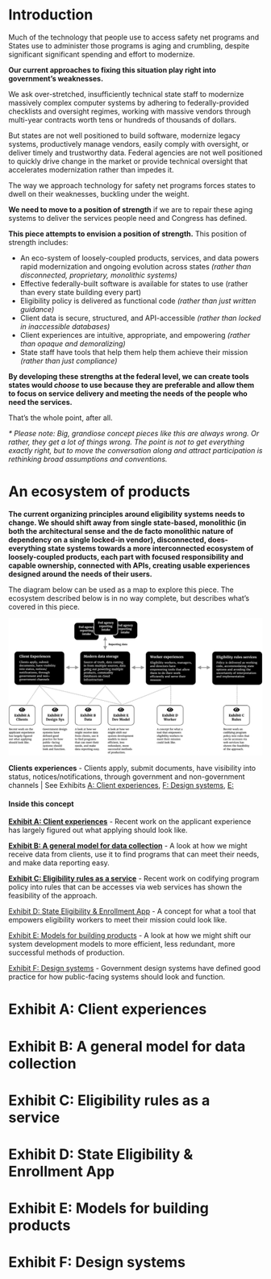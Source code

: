 # Introduction

Much of the technology that people use to access safety net programs and States use to administer those programs is aging and crumbling, despite significant significant spending and effort to modernize.

**Our current approaches to fixing this situation play right into government’s weaknesses.**

We ask over-stretched, insufficiently technical state staff to modernize massively complex computer systems by adhering to federally-provided checklists and oversight regimes, working with massive vendors through multi-year contracts worth tens or hundreds of thousands of dollars.

But states are not well positioned to build software, modernize legacy systems, productively manage vendors, easily comply with oversight, or deliver timely and trustworthy data. Federal agencies are not well positioned to quickly drive change in the market or provide technical oversight that accelerates modernization rather than impedes it.

The way we approach technology for safety net programs forces states to dwell on their weaknesses, buckling under the weight.

**We need to move to a position of strength** if we are to repair these aging systems to deliver the services people need and Congress has defined.

**This piece attempts to envision a position of strength.** This position of strength includes:

- An eco-system of loosely-coupled products, services, and data powers rapid modernization and ongoing evolution across states _(rather than disconnected, proprietary, monolithic systems)_
- Effective federally-built software is available for states to use (rather than every state building every part)
- Eligibility policy is delivered as functional code _(rather than just written guidance)_
- Client data is secure, structured, and API-accessible _(rather than locked in inaccessible databases)_
- Client experiences are intuitive, appropriate, and empowering _(rather than opaque and demoralizing)_
- State staff have tools that help them help them achieve their mission _(rather than just compliance)_  

**By developing these strengths at the federal level, we can create tools states would _choose_ to use because they are preferable and allow them to focus on service delivery and meeting the needs of the people who need the services.**

That’s the whole point, after all.

_* Please note: Big, grandiose concept pieces like this are always wrong. Or rather, they get a lot of things wrong. The point is not to get everything exactly right, but to move the conversation along and attract participation is rethinking broad assumptions and conventions._

# An ecosystem of products

**The current organizing principles around eligibility systems needs to change. We should shift away from single state-based, monolithic (in both the architectural sense and the de facto monolithic nature of dependency on a single locked-in vendor), disconnected, does-everything state systems towards a more interconnected ecosystem of loosely-coupled products, each part with focused responsibility and capable ownership, connected with APIs, creating usable experiences designed around the needs of their users.**

The diagram below can be used as a map to explore this piece. The ecosystem described below is in no way complete, but describes what’s covered in this piece.

![image](/concept_assets/2_diagram.png)

**Clients experiences** - Clients apply, submit documents, have visibility into status, notices/notifications, through government and non-government channels | See Exhibits [ A: Client experiences](#exhibit-a-client-experiences), [F: Design systems](#exhibit-f), [E:](#exhibit-e)

#### Inside this concept

[**Exhibit A: Client experiences**](#exhibit-a-client-experiences) - Recent work on the applicant experience has largely figured out what applying should look like.

[**Exhibit B: A general model for data collection**](#exhibit-b-a-general-model-for-data-collection) - A look at how we might receive data from clients, use it to find programs that can meet their needs, and make data reporting easy.

[**Exhibit C: Eligibility rules as a service**](#exhibit-c-eligibility-rules-as-a-service) - Recent work on codifying program policy into rules that can be accesses via web services has shown the feasibility of the approach.

[Exhibit D: State Eligibility & Enrollment App](#exhibit-d-state-eligibility-enrollment-app) - A concept for what a tool that empowers eligibility workers to meet their mission could look like.

[Exhibit E: Models for building products](#exhibit-e-models-for-building-products) - A look at how we might shift our system development models to more efficient, less redundant, more successful methods of production.

[Exhibit F: Design systems](#Exhibit-f-design-systems) - Government design systems have defined good practice for how public-facing systems should look and function.

# Exhibit A: Client experiences

# Exhibit B: A general model for data collection

# Exhibit C: Eligibility rules as a service

# Exhibit D: State Eligibility & Enrollment App

# Exhibit E: Models for building products

# Exhibit F: Design systems
